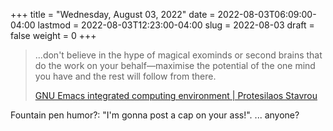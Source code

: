 +++
title = "Wednesday, August 03, 2022"
date = 2022-08-03T06:09:00-04:00
lastmod = 2022-08-03T12:23:00-04:00
slug = 2022-08-03
draft = false
weight = 0
+++

> ...don't believe in the hype of magical exominds or second brains that do the work on your behalf—maximise the potential of the one mind you have and the rest will follow from there.
>
> [GNU Emacs integrated computing environment | Protesilaos Stavrou](https://protesilaos.com/emacs/dotemacs#h:a196812e-1644-4536-84ba-687366867def)

Fountain pen humor?: "I'm gonna post a cap on your ass!". ... anyone?

[//]: # "Exported with love from a post written in Org mode"
[//]: # "- https://github.com/kaushalmodi/ox-hugo"
